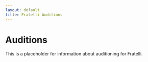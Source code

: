 ```yaml
---
layout: default
title: Fratelli Auditions
---
```


# Auditions

This is a placeholder for information about auditioning for Fratelli.